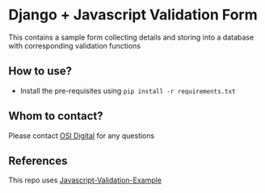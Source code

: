# Django + Javascript Validation Form

This contains a sample form collecting details and storing into a database with corresponding validation functions

## How to use?

* Install the pre-requisites using `pip install -r requirements.txt`

## Whom to contact?

Please contact [OSI Digital](http://www.osidigital.com) for any questions

## References

This repo uses [Javascript-Validation-Example](https://github.com/gpavanb-osi/javascript-validation-example)

